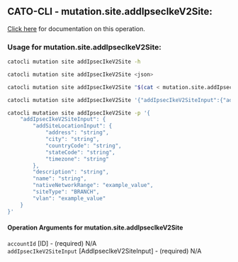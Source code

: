 
## CATO-CLI - mutation.site.addIpsecIkeV2Site:
[Click here](https://api.catonetworks.com/documentation/#mutation-mutation.site.addIpsecIkeV2Site) for documentation on this operation.

### Usage for mutation.site.addIpsecIkeV2Site:

```bash
catocli mutation site addIpsecIkeV2Site -h

catocli mutation site addIpsecIkeV2Site <json>

catocli mutation site addIpsecIkeV2Site "$(cat < mutation.site.addIpsecIkeV2Site.json)"

catocli mutation site addIpsecIkeV2Site '{"addIpsecIkeV2SiteInput":{"addSiteLocationInput":{"address":"string","city":"string","countryCode":"string","stateCode":"string","timezone":"string"},"description":"string","name":"string","nativeNetworkRange":"example_value","siteType":"BRANCH","vlan":"example_value"}}'

catocli mutation site addIpsecIkeV2Site -p '{
    "addIpsecIkeV2SiteInput": {
        "addSiteLocationInput": {
            "address": "string",
            "city": "string",
            "countryCode": "string",
            "stateCode": "string",
            "timezone": "string"
        },
        "description": "string",
        "name": "string",
        "nativeNetworkRange": "example_value",
        "siteType": "BRANCH",
        "vlan": "example_value"
    }
}'
```

#### Operation Arguments for mutation.site.addIpsecIkeV2Site ####

`accountId` [ID] - (required) N/A    
`addIpsecIkeV2SiteInput` [AddIpsecIkeV2SiteInput] - (required) N/A    
